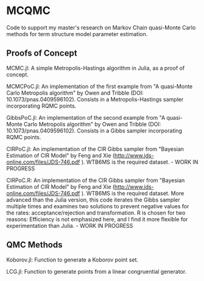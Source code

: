 # MCQMC
Code to support my master's research on Markov Chain quasi-Monte Carlo methods for term structure model parameter estimation.

## Proofs of Concept
MCMC.jl: A simple Metropolis-Hastings algorithm in Julia, as a proof of concept.

MCMCPoC.jl: An implementation of the first example from "A quasi-Monte Carlo Metropolis algorithm" by Owen and Tribble (DOI: 10.1073/pnas.0409596102). Consists in a Metropolis-Hastings sampler incorporating RQMC points.

GibbsPoC.jl: An implementation of the second example from "A quasi-Monte Carlo Metropolis algorithm" by Owen and Tribble (DOI: 10.1073/pnas.0409596102). Consists in a Gibbs sampler incorporating RQMC points.

CIRPoC.jl: An implementation of the CIR Gibbs sampler from "Bayesian Estimation of CIR Model" by Feng and Xie (http://www.jds-online.com/files/JDS-746.pdf ). WTB6MS is the required dataset. - WORK IN PROGRESS

CIRPoC.R: An implementation of the CIR Gibbs sampler from "Bayesian Estimation of CIR Model" by Feng and Xie (http://www.jds-online.com/files/JDS-746.pdf ). WTB6MS is the required dataset. More advanced than the Julia version, this code iterates the Gibbs sampler multiple times and examines two solutions to prevent negative values for the rates: acceptance/rejection and transformation. R is chosen for two reasons: Efficiency is not emphasized here, and I find it more flexible for experimentation than Julia. - WORK IN PROGRESS

## QMC Methods
Koborov.jl: Function to generate a Koborov point set.

LCG.jl: Function to generate points from a linear congruential generator.